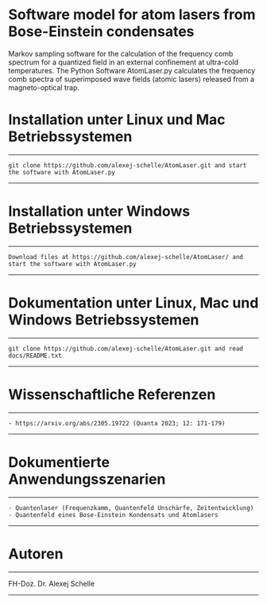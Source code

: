 
# Software model for atom lasers from Bose-Einstein condensates
Markov sampling software for the calculation of the frequency comb spectrum for a quantized field in an external confinement at ultra-cold temperatures. The Python Software 
AtomLaser.py calculates the frequency comb spectra of superimposed wave fields (atomic lasers) released from a magneto-optical trap.

# Installation unter Linux und Mac Betriebssystemen
*********************************************************************************************************************
    git clone https://github.com/alexej-schelle/AtomLaser.git and start the software with AtomLaser.py
*********************************************************************************************************************

# Installation unter Windows Betriebssystemen
*********************************************************************************************************************
    Download files at https://github.com/alexej-schelle/AtomLaser/ and start the software with AtomLaser.py
*********************************************************************************************************************

# Dokumentation unter Linux, Mac und Windows Betriebssystemen
*********************************************************************************************************************
    git clone https://github.com/alexej-schelle/AtomLaser.git and read docs/README.txt
*********************************************************************************************************************

# Wissenschaftliche Referenzen
*********************************************************************************************************************
    - https://arxiv.org/abs/2305.19722 (Quanta 2023; 12: 171-179)
*********************************************************************************************************************

# Dokumentierte Anwendungsszenarien
*********************************************************************************************************************

    - Quantenlaser (Frequenzkamm, Quantenfeld Unschärfe, Zeitentwicklung)
    - Quantenfeld eines Bose-Einstein Kondensats und Atomlasers
    
*********************************************************************************************************************

# Autoren

*********************************************************************************************************************

FH-Doz. Dr. Alexej Schelle

*********************************************************************************************************************


